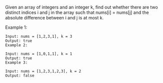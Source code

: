 Given an array of integers and an integer k, find out whether there are two distinct indices i and j in the array such that nums[i] = nums[j] and the absolute difference between i and j is at most k.

Example 1:
```
Input: nums = [1,2,3,1], k = 3
Output: true
Example 2:
```
```
Input: nums = [1,0,1,1], k = 1
Output: true
Example 3:
```
```
Input: nums = [1,2,3,1,2,3], k = 2
Output: false
```